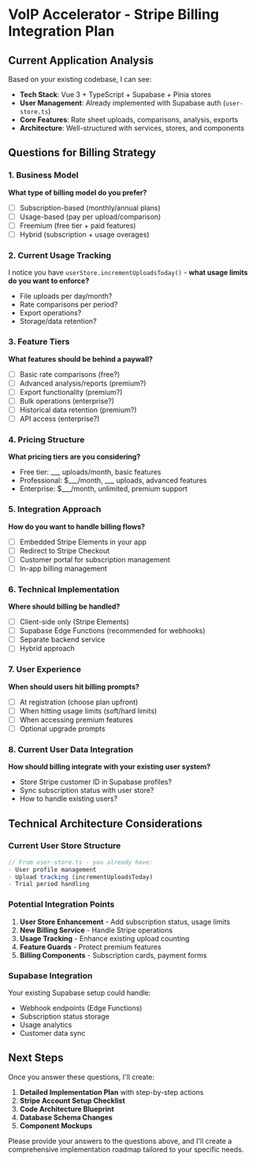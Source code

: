 # VoIP Accelerator - Stripe Billing Integration Plan

## Current Application Analysis

Based on your existing codebase, I can see:

- **Tech Stack**: Vue 3 + TypeScript + Supabase + Pinia stores
- **User Management**: Already implemented with Supabase auth (`user-store.ts`)
- **Core Features**: Rate sheet uploads, comparisons, analysis, exports
- **Architecture**: Well-structured with services, stores, and components

## Questions for Billing Strategy

### 1. Business Model
**What type of billing model do you prefer?**
- [ ] Subscription-based (monthly/annual plans)
- [ ] Usage-based (pay per upload/comparison)
- [ ] Freemium (free tier + paid features)
- [ ] Hybrid (subscription + usage overages)

### 2. Current Usage Tracking
I notice you have `userStore.incrementUploadsToday()` - **what usage limits do you want to enforce?**
- File uploads per day/month?
- Rate comparisons per period?
- Export operations?
- Storage/data retention?

### 3. Feature Tiers
**What features should be behind a paywall?**
- [ ] Basic rate comparisons (free?)
- [ ] Advanced analysis/reports (premium?)
- [ ] Export functionality (premium?)
- [ ] Bulk operations (enterprise?)
- [ ] Historical data retention (premium?)
- [ ] API access (enterprise?)

### 4. Pricing Structure
**What pricing tiers are you considering?**
- Free tier: ___ uploads/month, basic features
- Professional: $___/month, ___ uploads, advanced features  
- Enterprise: $___/month, unlimited, premium support

### 5. Integration Approach
**How do you want to handle billing flows?**
- [ ] Embedded Stripe Elements in your app
- [ ] Redirect to Stripe Checkout
- [ ] Customer portal for subscription management
- [ ] In-app billing management

### 6. Technical Implementation
**Where should billing be handled?**
- [ ] Client-side only (Stripe Elements)
- [ ] Supabase Edge Functions (recommended for webhooks)
- [ ] Separate backend service
- [ ] Hybrid approach

### 7. User Experience
**When should users hit billing prompts?**
- [ ] At registration (choose plan upfront)
- [ ] When hitting usage limits (soft/hard limits)
- [ ] When accessing premium features
- [ ] Optional upgrade prompts

### 8. Current User Data Integration
**How should billing integrate with your existing user system?**
- Store Stripe customer ID in Supabase profiles?
- Sync subscription status with user store?
- How to handle existing users?

## Technical Architecture Considerations

### Current User Store Structure
```typescript
// From user-store.ts - you already have:
- User profile management
- Upload tracking (incrementUploadsToday)
- Trial period handling
```

### Potential Integration Points
1. **User Store Enhancement** - Add subscription status, usage limits
2. **New Billing Service** - Handle Stripe operations
3. **Usage Tracking** - Enhance existing upload counting
4. **Feature Guards** - Protect premium features
5. **Billing Components** - Subscription cards, payment forms

### Supabase Integration
Your existing Supabase setup could handle:
- Webhook endpoints (Edge Functions)
- Subscription status storage
- Usage analytics
- Customer data sync

## Next Steps

Once you answer these questions, I'll create:

1. **Detailed Implementation Plan** with step-by-step actions
2. **Stripe Account Setup Checklist** 
3. **Code Architecture Blueprint**
4. **Database Schema Changes**
5. **Component Mockups**

Please provide your answers to the questions above, and I'll create a comprehensive implementation roadmap tailored to your specific needs.